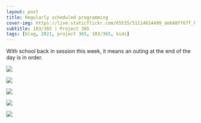 ```yaml
---
layout: post
title: Regularly scheduled programming
cover-img: https://live.staticflickr.com/65535/51114614499_de648ff67f_h.jpg
subtitle: 103/365 | Project 365
tags: [blog, 2021, project 365, 103/365, kids]
---
```

<style>
  .intro-header.big-img {
    background-position:center 
  }
</style>
With school back in session this week, it means an outing at the end of the day is in order.
<p class="post-img-wrap">
  <img src="https://live.staticflickr.com/65535/51114769603_9ffbdc36e0_h.jpg">
</p>
<p class="post-img-wrap">
  <img src="https://live.staticflickr.com/65535/51114861801_d195495577_h.jpg">
</p>
<p class="post-img-wrap">
  <img src="https://live.staticflickr.com/65535/51114861936_3ee27e3e56_h.jpg">
</p>
<p class="post-img-wrap">
  <img src="https://live.staticflickr.com/65535/51114769878_ea20f1a2e8_h.jpg">
</p>
<p class="post-img-wrap">
  <img src="https://live.staticflickr.com/65535/51114862061_02a0dfde33_h.jpg">
</p>
